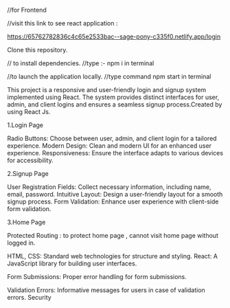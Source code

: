 
<!--  Mindscape Assignment  Test-->
//for Frontend


<!-- Deploy link:  -->

//visit this link to see react application :

https://65762782836c4c65e2533bac--sage-pony-c335f0.netlify.app/login


<!-- Setup Instructions: -->
Clone this repository.

<!-- Run: 'npm install' -->
// to install dependencies.
//type :- npm i    in terminal 

<!-- Execute :-  npm start     -->
 //to launch the application locally.
//type command npm start     in terminal



<!-- Overview:- -->
This project is a responsive and user-friendly login and signup system implemented using React. The system provides distinct interfaces for user, admin, and client logins and ensures a seamless signup process.Created by using React Js.

<!-- Features: -->
1.Login Page

Radio Buttons: Choose between user, admin, and client login for a tailored experience.
Modern Design: Clean and modern UI for an enhanced user experience.
Responsiveness: Ensure the interface adapts to various devices for accessibility.

2.Signup Page

User Registration Fields: Collect necessary information, including name, email, password.
Intuitive Layout: Design a user-friendly layout for a smooth signup process.
Form Validation: Enhance user experience with client-side form validation.

3.Home Page 

Protected Routing : to protect home page , cannot visit home page without logged in.

<!-- Technologies Used: -->

HTML, CSS: Standard web technologies for structure and styling.
React: A JavaScript library for building user interfaces.


<!-- Error Handling: -->

Form Submissions: Proper error handling for form submissions.

Validation Errors: Informative messages for users in case of validation errors.
Security

